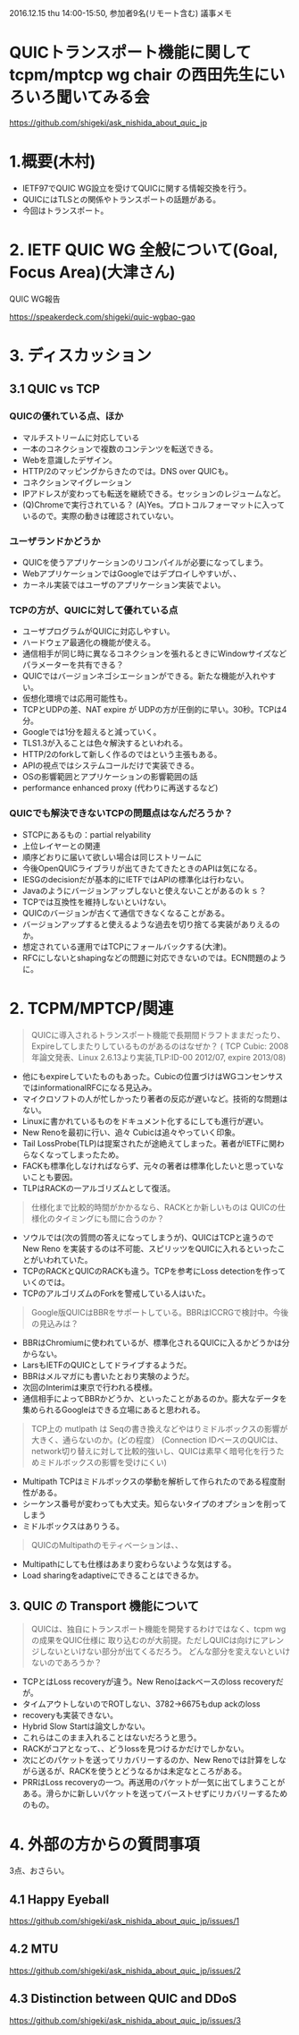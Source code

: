 2016.12.15 thu 14:00-15:50, 参加者9名(リモート含む) 議事メモ

# QUICトランスポート機能に関して tcpm/mptcp wg chair の西田先生にいろいろ聞いてみる会

https://github.com/shigeki/ask_nishida_about_quic_jp

# 1.概要(木村)

- IETF97でQUIC WG設立を受けてQUICに関する情報交換を行う。
- QUICにはTLSとの関係やトランスポートの話題がある。
- 今回はトランスポート。

# 2. IETF QUIC WG 全般について(Goal, Focus Area)(大津さん)

QUIC WG報告

https://speakerdeck.com/shigeki/quic-wgbao-gao

# 3. ディスカッション

## 3.1 QUIC vs TCP

### QUICの優れている点、ほか
- マルチストリームに対応している
- 一本のコネクションで複数のコンテンツを転送できる。
- Webを意識したデザイン。
- HTTP/2のマッピングからきたのでは。DNS over QUICも。
- コネクションマイグレーション
- IPアドレスが変わっても転送を継続できる。セッションのレジュームなど。
- (Q)Chromeで実行されている？ (A)Yes。プロトコルフォーマットに入っているので。実際の動きは確認されていない。

### ユーザランドかどうか
- QUICを使うアプリケーションのリコンパイルが必要になってしまう。
- WebアプリケーションではGoogleではデプロイしやすいが、、
- カーネル実装ではユーザのアプリケーション実装でよい。

### TCPの方が、QUICに対して優れている点
- ユーザプログラムがQUICに対応しやすい。
- ハードウェア最適化の機能が使える。
- 通信相手が同じ時に異なるコネクションを張れるときにWindowサイズなどパラメーターを共有できる？
- QUICではバージョンネゴシエーションができる。新たな機能が入れやすい。
- 仮想化環境では応用可能性も。
- TCPとUDPの差、NAT expire が UDPの方が圧倒的に早い。30秒。TCPは4分。
- Googleでは1分を超えると減っていく。
- TLS1.3が入ることは色々解決するといわれる。
- HTTP/2のforkして新しく作るのではという主張もある。
- APIの視点ではシステムコールだけで実装できる。
- OSの影響範囲とアプリケーションの影響範囲の話
- performance enhanced proxy (代わりに再送するなど)

### QUICでも解決できないTCPの問題点はなんだろうか？
- STCPにあるもの：partial relyability
- 上位レイヤーとの関連
- 順序どおりに届いて欲しい場合は同じストリームに
- 今後OpenQUICライブラリが出てきたてきたときのAPIは気になる。
- IESGのdecisionだが基本的にIETFではAPIの標準化は行わない。
- Javaのようにバージョンアップしないと使えないことがあるのｋｓ？
- TCPでは互換性を維持しないといけない。
- QUICのバージョンが古くて通信できなくなることがある。
- バージョンアップすると使えるような過去を切り捨てる実装がありえるのか。
- 想定されている運用ではTCPにフォールバックする(大津)。
- RFCにしないとshapingなどの問題に対応できないのでは。ECN問題のように。

# 2. TCPM/MPTCP/関連

> QUICに導入されるトランスポート機能で長期間ドラフトままだったり、Expireしてしまたりしているものがあるのはなぜか？ ( TCP Cubic: 2008年論文発表、Linux 2.6.13より実装,TLP:ID-00 2012/07, expire 2013/08)

- 他にもexpireしていたものもあった。Cubicの位置づけはWGコンセンサスではinformationalRFCになる見込み。
- マイクロソフトの人が忙しかったり著者の反応が遅いなど。技術的な問題はない。
- Linuxに書かれているものをドキュメント化するにしても進行が遅い。
- New Renoを最初に行い、追々 Cubicは追々やっていく印象。
- Tail LossProbe(TLP)は提案されたが途絶えてしまった。著者がIETFに関わらなくなってしまったため。
- FACKも標準化しなければならず、元々の著者は標準化したいと思っていないことも要因。
- TLPはRACKの一アルゴリズムとして復活。

> 仕様化まで比較的時間がかかるなら、RACKとか新しいものは QUICの仕様化のタイミングにも間に合うのか？

- ソウルでは(次の質問の答えになってしまうが)、QUICはTCPと違うので New Reno を実装するのは不可能、スピリッツをQUICに入れるといったことがいわれていた。
- TCPのRACKとQUICのRACKも違う。TCPを参考にLoss detectionを作っていくのでは。
- TCPのアルゴリズムのForkを警戒している人はいた。

> Google版QUICはBBRをサポートしている。BBRはICCRGで検討中。今後の見込みは？

- BBRはChromiumに使われているが、標準化されるQUICに入るかどうかは分からない。
- LarsもIETFのQUICとしてドライブするようだ。
- BBRはメルマガにも書いたとおり実験のようだ。
- 次回のInterimは東京で行われる模様。
- 通信相手によってBBRかどうか、といったことがあるのか。膨大なデータを集められるGoogleはできる立場にあると思われる。

> TCP上の mutlpath は Seqの書き換えなどやはりミドルボックスの影響が大きく、通らないのか。(どの程度） (Connection IDベースのQUICは、network切り替えに対して比較的強いし、QUICは素早く暗号化を行うためミドルボックスの影響を受けにくい)

- Multipath TCPはミドルボックスの挙動を解析して作られたのである程度耐性がある。
- シーケンス番号が変わっても大丈夫。知らないタイプのオプションを削ってしまう
- ミドルボックスはありうる。

> QUICのMultipathのモティベーションは、、

- Multipathにしても仕様はあまり変わらないような気はする。
- Load sharingをadaptiveにできることはできるか。

## 3. QUIC の Transport 機能について

> QUICは、独自にトランスポート機能を開発するわけではなく、tcpm wgの成果をQUIC仕様に
> 取り込むのが大前提。ただしQUICは向けにアレンジしないといけない部分が出てくるだろう。
> どんな部分を変えないといけないのであろうか？

- TCPとはLoss recoveryが違う。New Renoはackベースのloss recoveryだが。
- タイムアウトしないのでROTしない、3782->6675もdup ackのloss
- recoveryも実装できない。
- Hybrid Slow Startは論文しかない。
- これらはこのまま入れることはないだろうと思う。
- RACKがコアとなって、、どうlossを見つけるかだけでしかない。
- 次にどのパケットを送ってリカバリーするのか、New Renoでは計算をしながら送るが、RACKを使うとどうなるかは未定なところがある。
- PRRはLoss recoveryの一つ。再送用のパケットが一気に出てしまうことがある。滑らかに新しいパケットを送ってバーストせずにリカバリーするためのもの。

# 4. 外部の方からの質問事項

3点、おさらい。

## 4.1 Happy Eyeball
https://github.com/shigeki/ask_nishida_about_quic_jp/issues/1

## 4.2 MTU
https://github.com/shigeki/ask_nishida_about_quic_jp/issues/2

## 4.3 Distinction between QUIC and DDoS
https://github.com/shigeki/ask_nishida_about_quic_jp/issues/3